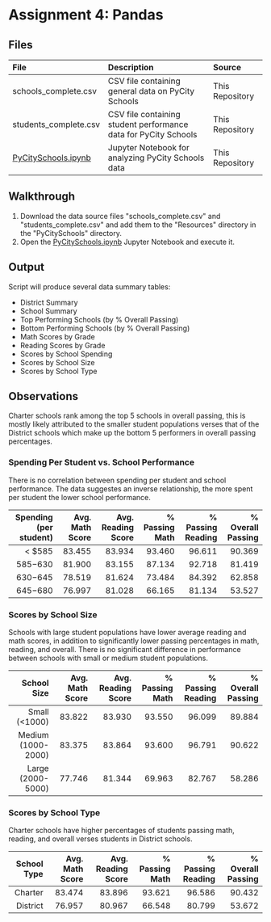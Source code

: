 # Assignment 4: Pandas

## Files
| File     | Description | Source |
|:---------|:------------|:-------|
schools_complete.csv | CSV file containing general data on PyCity Schools | This Repository
students_complete.csv | CSV file containing student performance data for PyCity Schools | This Repository
[PyCitySchools.ipynb](PyCitySchools/PyCitySchools.ipynb) | Jupyter Notebook for analyzing PyCity Schools data | This Repository


## Walkthrough
1. Download the data source files "schools_complete.csv" and "students_complete.csv" and add them to the "Resources" directory in the "PyCitySchools" directory.
1. Open the [PyCitySchools.ipynb](PyCitySchools/PyCitySchools.ipynb) Jupyter Notebook and execute it.


## Output
Script will produce several data summary tables:
- District Summary
- School Summary
- Top Performing Schools (by % Overall Passing)
- Bottom Performing Schools (by % Overall Passing)
- Math Scores by Grade
- Reading Scores by Grade
- Scores by School Spending
- Scores by School Size
- Scores by School Type


## Observations
Charter schools rank among the top 5 schools in overall passing, this is mostly likely attributed to the smaller student populations verses that of the District schools which make up the bottom 5 performers in overall passing percentages. 

### Spending Per Student vs. School Performance
There is no correlation between spending per student and school performance. The data suggestes an inverse relationship, the more spent per student the lower school performance. 

| Spending (per student) | Avg. Math Score | Avg. Reading Score | % Passing Math | % Passing Reading | % Overall Passing |
|---:|---:|---:|---:|---:|---:|
| < $585 | 83.455 | 83.934 | 93.460 | 96.611 | 90.369 |
| $585-$630 | 81.900 | 83.155 | 87.134 | 92.718 | 81.419 |
| $630-$645 | 78.519 | 81.624 | 73.484 | 84.392 | 62.858 |
| $645-$680 | 76.997 | 81.028 | 66.165 | 81.134 | 53.527 |

### Scores by School Size
Schools with large student populations have lower average reading and math scores, in addition to significantly lower passing percentages in math, reading, and overall. There is no significant difference in performance between schools with small or medium student populations. 

|School Size | Avg. Math Score | Avg. Reading Score | % Passing Math | % Passing Reading | % Overall Passing |
|---:|---:|---:|---:|---:|---:|
| Small (<1000) | 83.822 | 83.930 | 93.550 | 96.099 | 89.884 |
| Medium (1000-2000) | 83.375 | 83.864 | 93.600 | 96.791 | 90.622 |
| Large (2000-5000) | 77.746 | 81.344 | 69.963 | 82.767 | 58.286 |

### Scores by School Type
Charter schools have higher percentages of students passing math, reading, and overall verses students in District schools.

| School Type | Avg. Math Score | Avg. Reading Score | % Passing Math | % Passing Reading | % Overall Passing |
|---:|---:|---:|---:|---:|---:|
| Charter | 83.474 | 83.896 | 93.621 | 96.586 | 90.432 |
| District | 76.957 | 80.967 | 66.548 | 80.799 | 53.672 |